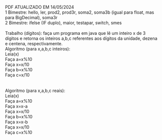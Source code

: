 PDF ATUALIZADO EM 14/05/2024<br>
1 Bimestre: hello, ler, prod2, prod3r, soma2, soma3b (igual para float, mas para BigDecimal), soma3r <br>
2 Bimestre: ifelse (IF duplo), maior, testapar, switch, smes <br><br>
Trabalho (dígitos): faça um programa em java que lê um inteiro x de 3 dígitos e retorna os inteiros a,b,c referentes aos dígitos da unidade, dezena e centena, respectivamente.<br>
Algoritmo (para x,a,b,c inteiros):<br>
Leia(x)<br>
Faça a=x%10<br>
Faça x=x/10<br>
Faça b=x%10<br>
Faça c=x/10<br>
<br><br>
Algoritmo (para x,a,b,c reais):<br>
Leia(x)<br>
Faça a=x%10<br>
Faça x=x-a<br>
Faça x=x/10<br>
Faça b=x%10<br>
Faça x=x-b<br>
Faça x=x/10<br>
Faça c=x%10<br>

